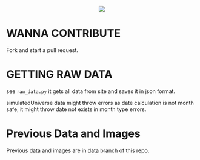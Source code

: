 <p align="center">
  <img src="https://raw.githubusercontent.com/reko-beep/hsr-data/dev/logo.png?raw=true" />
</p>






# WANNA CONTRIBUTE

Fork and start a pull request.

# GETTING RAW DATA

see ```raw_data.py``` it gets all data from site and saves it in json format.

simulatedUniverse data might throw errors as date calculation is not month safe, it might throw date not exists in month type errors.


# Previous Data and Images

Previous data and images are in [data](https://github.com/reko-beep/hsr-data/tree/data) branch of this repo.

